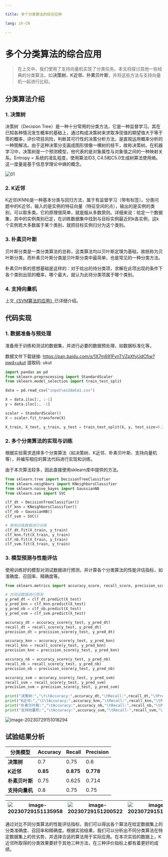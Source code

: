 ```yaml
---

title: 多个分类算法的综合应用

lang: zh-CN

---
```


# 多个分类算法的综合应用

> 在上文中，我们使用了支持向量机实现了分类任务。本文将探讨其他一些经典的分类算法，如**决策树、K近邻、朴素贝叶斯**，并将这些方法与支持向量机一起进行比较。

## 分类算法介绍

### 1. 决策树

决策树（Decision Tree）是一种十分常用的分类方法，它是一种监督学习。其在已知各种情况发生概率的基础上，通过构成决策树来求取净现值的期望值大于等于零的概率，评价项目风险，判断其可行性的决策分析方法，是直观运用概率分析的一种图解法。由于这种决策分支画成图形很像一棵树的枝干，故称决策树。在机器学习中，决策树是一个预测模型，他代表的是对象属性与对象值之间的一种映射关系。Entropy = 系统的凌乱程度，使用算法ID3, C4.5和C5.0生成树算法使用熵。这一度量是基于信息学理论中熵的概念。

![01](/multiple-classification-algorithms/01.jpg)

### 2. K近邻

K近邻(KNN)是一种基本分类与回归方法，属于有监督学习（带有标签）。分类问题中的K近邻，输入的是实例的特征向量（特征空间的点），输出的是实例的类别，可以取多类。它的原理很简单，就是服从多数原则。详细来说：给定一个数据集，其中的实例类别已定，在训练数据集中找到与目标实例最近的k各实例，这k个实例若大多数属于某个类别，就把目标实例归分为这个类别。

### 3. 朴素贝叶斯

贝叶斯分类是一类分类算法的总称，这类算法均以贝叶斯定理为基础，故统称为贝叶斯分类。而朴素贝叶斯分类是贝叶斯分类中最简单，也是常见的一种分类方法。

朴素贝叶斯的思想基础是这样的：对于给出的待分类项，求解在此项出现的条件下各个类别出现的概率，哪个最大，就认为此待分类项属于哪个类别。

### 4. 支持向量机

上文[《SVM算法的应用》](https://docs.mojing.live/blogs/PatternRecognition/SVM.html)已详细介绍。

## 代码实现

### 1. 数据准备与预处理

准备用于训练和测试的数据集，并进行必要的数据预处理，如数据标准化等。

数据文件下载链接: https://pan.baidu.com/s/1X7m691FvnTVZpXfyUdCfiw?pwd=ukut 提取码: ukut

```python
import pandas as pd
from sklearn.preprocessing import StandardScaler
from sklearn.model_selection import train_test_split

data = pd.read_csv("input\ex2data1.csv")

X = data.iloc[:, :-1]
y = data.iloc[:, -1]

scaler = StandardScaler()
X = scaler.fit_transform(X)

X_train, X_test, y_train, y_test = train_test_split(X, y, test_size=0.2, random_state=42)
```

### 2. 多个分类算法的实现与训练

根据实验需求选择多个分类算法（如决策树、K近邻、朴素贝叶斯、支持向量机等），并编写相应的算法代码进行实现和训练。

由于本次算法较多，因此直接使用sklearn库中提供的方法。

```python
from sklearn.tree import DecisionTreeClassifier
from sklearn.neighbors import KNeighborsClassifier
from sklearn.naive_bayes import GaussianNB
from sklearn.svm import SVC

clf_dt = DecisionTreeClassifier()
clf_knn = KNeighborsClassifier()
clf_nb = GaussianNB()
clf_svm = SVC()

# 使用训练数据进行训练
clf_dt.fit(X_train, y_train)
clf_knn.fit(X_train, y_train)
clf_nb.fit(X_train, y_train)
clf_svm.fit(X_train, y_train)
```

### 3. 模型预测与性能评估

使用训练好的模型对测试数据进行预测，并计算各个分类算法的性能评估指标，如准确度、召回率、精确度等。

```python
from sklearn.metrics import accuracy_score, recall_score, precision_score

# 对测试数据进行预测
y_pred_dt = clf_dt.predict(X_test)
y_pred_knn = clf_knn.predict(X_test)
y_pred_nb = clf_nb.predict(X_test)
y_pred_svm = clf_svm.predict(X_test)

accuracy_dt = accuracy_score(y_test, y_pred_dt)
recall_dt = recall_score(y_test, y_pred_dt)
precision_dt = precision_score(y_test, y_pred_dt)

accuracy_knn = accuracy_score(y_test, y_pred_knn)
recall_knn = recall_score(y_test, y_pred_knn)
precision_knn = precision_score(y_test, y_pred_knn)

accuracy_nb = accuracy_score(y_test, y_pred_nb)
recall_nb = recall_score(y_test, y_pred_nb)
precision_nb = precision_score(y_test, y_pred_nb)

accuracy_svm = accuracy_score(y_test, y_pred_svm)
recall_svm = recall_score(y_test, y_pred_svm)
precision_svm = precision_score(y_test, y_pred_svm)

print("决策树:","\t\tAccuracy:",accuracy_dt,"\tRecall:",recall_dt,"\tPrecision:",precision_dt)
print("K近邻:","\t\tAccuracy:",accuracy_knn,"\tRecall:",recall_knn,"\tPrecision:",precision_knn)
print("朴素贝叶斯:","\tAccuracy:",accuracy_nb,"\tRecall:",recall_nb,"\tPrecision:",precision_nb)
print("支持向量机:","\tAccuracy:",accuracy_svm,"\tRecall:",recall_svm,"\tPrecision:",precision_svm)
```

![image-20230729151018294](/multiple-classification-algorithms/image-20230729151018294.png)

## 试验结果分析

| **分类模型**   | **Accuracy** | **Recall** | **Precision** |
| -------------- | ------------ | ---------- | ------------- |
| **决策树**     | 0.7          | 0.75       | 0.6           |
| **K近邻**      | **0.85**     | **0.875**  | **0.778**     |
| **朴素贝叶斯** | 0.75         | 0.625      | 0.714         |
| **支持向量机** | 0.8          | 0.75       | 0.75          |

| ![image-20230729151135958](/multiple-classification-algorithms/image-20230729151135958.png) | ![image-20230729151200522](/multiple-classification-algorithms/image-20230729151200522.png) | ![image-20230729151217528](/multiple-classification-algorithms/image-20230729151217528.png) |
| ------------------------------------------------------------ | ------------------------------------------------------------ | ------------------------------------------------------------ |

通过对比不同分类算法的性能评估指标，我们可以得出各个算法在给定数据集上的分类准确度、召回率和精确度。根据实验结果，我们可以分析出不同分类算法在特定数据集上的优劣势，并选择合适的算法用于实际应用。在本次实验的数据上，K近邻所取得的分类效果要好于其他三种方法，在三种评价指标上都有着更好的成绩。



